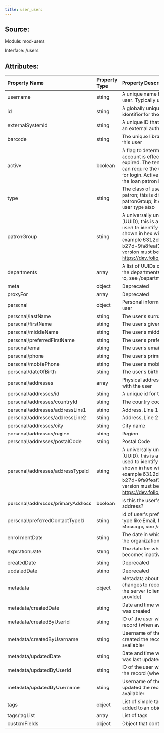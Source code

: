 ```yaml
---
title: user_users
---
```

## Source:

Module: mod-users

Interface: /users

## Attributes:

| Property Name                     | Property Type   | Property Description                                                                                                                                                                                                                                     |
|:----------------------------------|:----------------|:---------------------------------------------------------------------------------------------------------------------------------------------------------------------------------------------------------------------------------------------------------|
| username                          | string          | A unique name belonging to a user. Typically used for login                                                                                                                                                                                              |
| id                                | string          | A globally unique (UUID) identifier for the user                                                                                                                                                                                                         |
| externalSystemId                  | string          | A unique ID that corresponds to an external authority                                                                                                                                                                                                    |
| barcode                           | string          | The unique library barcode for this user                                                                                                                                                                                                                 |
| active                            | boolean         | A flag to determine if the user's account is effective and not expired. The tenant configuration can require the user to be active for login. Active is different from the loan patron block                                                             |
| type                              | string          | The class of user like staff or patron; this is different from patronGroup; it can store shadow user type also                                                                                                                                           |
| patronGroup                       | string          | A universally unique identifier (UUID), this is a 128-bit number used to identify a record and is shown in hex with dashes, for example 6312d172-f0cf-40f6-b27d-9fa8feaf332f; the UUID version must be from 1-5; see https://dev.folio.org/guides/uuids/ |
| departments                       | array           | A list of UUIDs corresponding to the departments the user belongs to, see /departments API                                                                                                                                                               |
| meta                              | object          | Deprecated                                                                                                                                                                                                                                               |
| proxyFor                          | array           | Deprecated                                                                                                                                                                                                                                               |
| personal                          | object          | Personal information about the user                                                                                                                                                                                                                      |
| personal/lastName                 | string          | The user's surname                                                                                                                                                                                                                                       |
| personal/firstName                | string          | The user's given name                                                                                                                                                                                                                                    |
| personal/middleName               | string          | The user's middle name (if any)                                                                                                                                                                                                                          |
| personal/preferredFirstName       | string          | The user's preferred name                                                                                                                                                                                                                                |
| personal/email                    | string          | The user's email address                                                                                                                                                                                                                                 |
| personal/phone                    | string          | The user's primary phone number                                                                                                                                                                                                                          |
| personal/mobilePhone              | string          | The user's mobile phone number                                                                                                                                                                                                                           |
| personal/dateOfBirth              | string          | The user's birth date                                                                                                                                                                                                                                    |
| personal/addresses                | array           | Physical addresses associated with the user                                                                                                                                                                                                              |
| personal/addresses/id             | string          | A unique id for this address                                                                                                                                                                                                                             |
| personal/addresses/countryId      | string          | The country code for this address                                                                                                                                                                                                                        |
| personal/addresses/addressLine1   | string          | Address, Line 1                                                                                                                                                                                                                                          |
| personal/addresses/addressLine2   | string          | Address, Line 2                                                                                                                                                                                                                                          |
| personal/addresses/city           | string          | City name                                                                                                                                                                                                                                                |
| personal/addresses/region         | string          | Region                                                                                                                                                                                                                                                   |
| personal/addresses/postalCode     | string          | Postal Code                                                                                                                                                                                                                                              |
| personal/addresses/addressTypeId  | string          | A universally unique identifier (UUID), this is a 128-bit number used to identify a record and is shown in hex with dashes, for example 6312d172-f0cf-40f6-b27d-9fa8feaf332f; the UUID version must be from 1-5; see https://dev.folio.org/guides/uuids/ |
| personal/addresses/primaryAddress | boolean         | Is this the user's primary address?                                                                                                                                                                                                                      |
| personal/preferredContactTypeId   | string          | Id of user's preferred contact type like Email, Mail or Text Message, see /addresstypes API                                                                                                                                                              |
| enrollmentDate                    | string          | The date in which the user joined the organization                                                                                                                                                                                                       |
| expirationDate                    | string          | The date for when the user becomes inactive                                                                                                                                                                                                              |
| createdDate                       | string          | Deprecated                                                                                                                                                                                                                                               |
| updatedDate                       | string          | Deprecated                                                                                                                                                                                                                                               |
| metadata                          | object          | Metadata about creation and changes to records, provided by the server (client should not provide)                                                                                                                                                       |
| metadata/createdDate              | string          | Date and time when the record was created                                                                                                                                                                                                                |
| metadata/createdByUserId          | string          | ID of the user who created the record (when available)                                                                                                                                                                                                   |
| metadata/createdByUsername        | string          | Username of the user who created the record (when available)                                                                                                                                                                                             |
| metadata/updatedDate              | string          | Date and time when the record was last updated                                                                                                                                                                                                           |
| metadata/updatedByUserId          | string          | ID of the user who last updated the record (when available)                                                                                                                                                                                              |
| metadata/updatedByUsername        | string          | Username of the user who last updated the record (when available)                                                                                                                                                                                        |
| tags                              | object          | List of simple tags that can be added to an object                                                                                                                                                                                                       |
| tags/tagList                      | array           | List of tags                                                                                                                                                                                                                                             |
| customFields                      | object          | Object that contains custom field                                                                                                                                                                                                                        |

